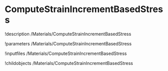 <!-- MOOSE Documentation Stub: Remove this when content is added. -->

# ComputeStrainIncrementBasedStress
!description /Materials/ComputeStrainIncrementBasedStress

!parameters /Materials/ComputeStrainIncrementBasedStress

!inputfiles /Materials/ComputeStrainIncrementBasedStress

!childobjects /Materials/ComputeStrainIncrementBasedStress
